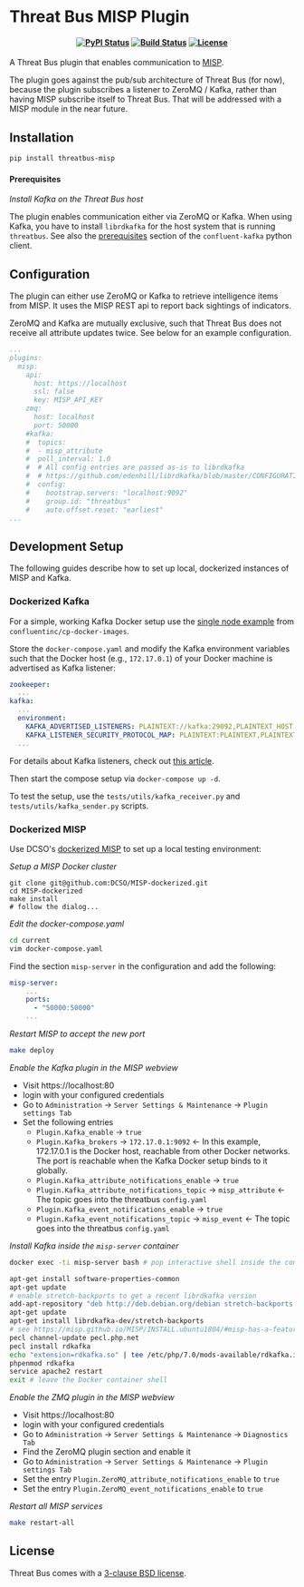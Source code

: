 Threat Bus MISP Plugin
======================

<h4 align="center">

[![PyPI Status][pypi-badge]][pypi-url]
[![Build Status][ci-badge]][ci-url]
[![License][license-badge]][license-url]

</h4>

A Threat Bus plugin that enables communication to [MISP](https://www.misp-project.org/).

The plugin goes against the pub/sub architecture of Threat Bus (for now),
because the plugin subscribes a listener to ZeroMQ / Kafka, rather than having
MISP subscribe itself to Threat Bus. That will be addressed with a MISP module
in the near future.

## Installation

```sh
pip install threatbus-misp
```

#### Prerequisites

*Install Kafka on the Threat Bus host*

The plugin enables communication either via ZeroMQ or Kafka. When using Kafka,
you have to install `librdkafka` for the host system that is running
`threatbus`. See also the [prerequisites](https://github.com/confluentinc/confluent-kafka-python#prerequisites)
section of the `confluent-kafka` python client.

## Configuration

The plugin can either use ZeroMQ or Kafka to retrieve intelligence items from
MISP. It uses the MISP REST api to report back sightings of indicators.

ZeroMQ and Kafka are mutually exclusive, such that Threat Bus does not receive
all attribute updates twice. See below for an example configuration.


```yaml
...
plugins:
  misp:
    api:
      host: https://localhost
      ssl: false
      key: MISP_API_KEY
    zmq:
      host: localhost
      port: 50000
    #kafka:
    #  topics:
    #  - misp_attribute
    #  poll_interval: 1.0
    #  # All config entries are passed as-is to librdkafka
    #  # https://github.com/edenhill/librdkafka/blob/master/CONFIGURATION.md
    #  config:
    #    bootstrap.servers: "localhost:9092"
    #    group.id: "threatbus"
    #    auto.offset.reset: "earliest"
...
```

## Development Setup

The following guides describe how to set up local, dockerized instances of MISP
and Kafka.

### Dockerized Kafka

For a simple, working Kafka Docker setup use the [single node example](https://github.com/confluentinc/cp-docker-images/blob/5.3.1-post/examples/kafka-single-node/docker-compose.yml)
from `confluentinc/cp-docker-images`.

Store the `docker-compose.yaml` and modify the Kafka environment variables such
that the Docker host (e.g., `172.17.0.1`) of your Docker machine is advertised
as Kafka listener:

```yaml
zookeeper:
  ...
kafka:
  ...
  environment:
    KAFKA_ADVERTISED_LISTENERS: PLAINTEXT://kafka:29092,PLAINTEXT_HOST://172.17.0.1:9092   # <-- That is the IP of your Docker host
    KAFKA_LISTENER_SECURITY_PROTOCOL_MAP: PLAINTEXT:PLAINTEXT,PLAINTEXT_HOST:PLAINTEXT
  ...
```

For details about Kafka listeners, check out [this article](https://rmoff.net/2018/08/02/kafka-listeners-explained/).

Then start the compose setup via `docker-compose up -d`.

To test the setup, use the `tests/utils/kafka_receiver.py` and
`tests/utils/kafka_sender.py` scripts.


### Dockerized MISP

Use DCSO's [dockerized MISP](https://github.com/DCSO/MISP-dockerized) to set
up a local testing environment:

*Setup a MISP Docker cluster*

```
git clone git@github.com:DCSO/MISP-dockerized.git
cd MISP-dockerized
make install
# follow the dialog...
```

*Edit the docker-compose.yaml*

```sh
cd current
vim docker-compose.yaml
```
Find the section `misp-server` in the configuration and add the following:

```yaml
misp-server:
    ...
    ports:
      - "50000:50000"
    ...
```


*Restart MISP to accept the new port*

```sh
make deploy
```

*Enable the Kafka plugin in the MISP webview*

- Visit https://localhost:80
- login with your configured credentials
- Go to `Administration` -> `Server Settings & Maintenance` -> `Plugin settings Tab`
- Set the following entries 
  - `Plugin.Kafka_enable` -> `true`
  - `Plugin.Kafka_brokers` -> `172.17.0.1:9092`    <- In this example, 172.17.0.1 is the Docker host, reachable from other Docker networks. The port is reachable when the Kafka Docker setup binds to it globally.
  - `Plugin.Kafka_attribute_notifications_enable` -> `true`
  - `Plugin.Kafka_attribute_notifications_topic` -> `misp_attribute` <- The topic goes into the threatbus `config.yaml`
  - `Plugin.Kafka_event_notifications_enable` -> `true`
  - `Plugin.Kafka_event_notifications_topic` -> `misp_event` <- The topic goes into the threatbus `config.yaml`

*Install Kafka inside the `misp-server` container*

```sh
docker exec -ti misp-server bash # pop interactive shell inside the container

apt-get install software-properties-common
apt-get update
# enable stretch-backports to get a recent librdkafka version
add-apt-repository "deb http://deb.debian.org/debian stretch-backports main contrib non-free"
apt-get update
apt-get install librdkafka-dev/stretch-backports
# see https://misp.github.io/MISP/INSTALL.ubuntu1804/#misp-has-a-feature-for-publishing-events-to-kafka-to-enable-it-simply-run-the-following-commands
pecl channel-update pecl.php.net
pecl install rdkafka
echo "extension=rdkafka.so" | tee /etc/php/7.0/mods-available/rdkafka.ini
phpenmod rdkafka
service apache2 restart
exit # leave the Docker container shell
```

*Enable the ZMQ plugin in the MISP webview*

- Visit https://localhost:80
- login with your configured credentials
- Go to `Administration` -> `Server Settings & Maintenance` -> `Diagnostics Tab`
- Find the ZeroMQ plugin section and enable it
- Go to `Administration` -> `Server Settings & Maintenance` -> `Plugin settings Tab`
- Set the entry `Plugin.ZeroMQ_attribute_notifications_enable` to `true`
- Set the entry `Plugin.ZeroMQ_event_notifications_enable` to `true`

*Restart all MISP services*

```sh
make restart-all
```


## License

Threat Bus comes with a [3-clause BSD license][license-url].

[pypi-badge]: https://img.shields.io/pypi/v/threatbus-misp.svg
[pypi-url]: https://pypi.org/project/threatbus-misp
[ci-url]: https://github.com/tenzir/threatbus/actions?query=branch%3Amaster
[ci-badge]: https://github.com/tenzir/threatbus/workflows/Python%20Egg/badge.svg?branch=master
[license-badge]: https://img.shields.io/badge/license-BSD-blue.svg
[license-url]: https://github.com/tenzir/threatbus/blob/master/COPYING